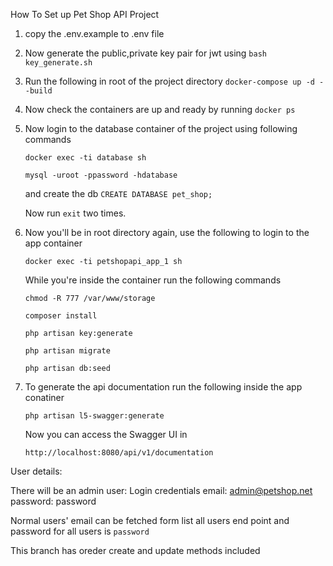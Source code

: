 How To Set up Pet Shop API Project

1. copy the .env.example to .env file

2. Now generate the public,private key pair for jwt using
   `bash key_generate.sh`

3. Run the following in root of the project directory
   `docker-compose up -d --build`

4. Now check the containers are up and ready by running
   `docker ps`
5. Now login to the database container of the project using following commands

   `docker exec -ti database sh`

   `mysql -uroot -ppassword -hdatabase`

   and create the db `CREATE DATABASE pet_shop;`

   Now run `exit` two times.

6. Now you'll be in root directory again, use the following to login to the app container

   `docker exec -ti petshopapi_app_1 sh`

   While you're inside the container run the following commands

   `chmod -R 777 /var/www/storage` <!-- run this command, if there's a permission error -->

   `composer install`

   `php artisan key:generate`

   `php artisan migrate`

   `php artisan db:seed`

8. To generate the api documentation run the following inside the app conatiner

   `php artisan l5-swagger:generate`

   Now you can access the Swagger UI in

   `http://localhost:8080/api/v1/documentation`

User details:

There will be an admin user:
Login credentials
email: admin@petshop.net
password: password

Normal users' email can be fetched form list all users end point and password for all users is `password`

This branch has oreder create and update methods included
